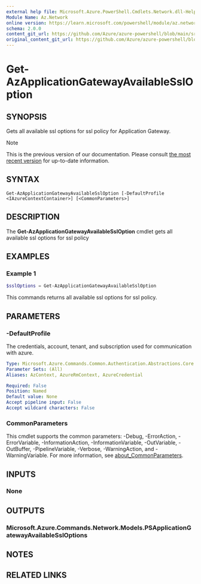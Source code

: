 ```yaml
---
external help file: Microsoft.Azure.PowerShell.Cmdlets.Network.dll-Help.xml
Module Name: Az.Network
online version: https://learn.microsoft.com/powershell/module/az.network/get-azapplicationgatewayavailablessloption
schema: 2.0.0
content_git_url: https://github.com/Azure/azure-powershell/blob/main/src/Network/Network/help/Get-AzApplicationGatewayAvailableSslOption.md
original_content_git_url: https://github.com/Azure/azure-powershell/blob/main/src/Network/Network/help/Get-AzApplicationGatewayAvailableSslOption.md
---
```


# Get-AzApplicationGatewayAvailableSslOption

## SYNOPSIS
Gets all available ssl options for ssl policy for Application Gateway.

> [!NOTE]
>This is the previous version of our documentation. Please consult [the most recent version](/powershell/module/az.network/get-azapplicationgatewayavailablessloption) for up-to-date information.

## SYNTAX

```
Get-AzApplicationGatewayAvailableSslOption [-DefaultProfile <IAzureContextContainer>] [<CommonParameters>]
```

## DESCRIPTION
The **Get-AzApplicationGatewayAvailableSslOption** cmdlet gets all available ssl options for ssl policy

## EXAMPLES

### Example 1
```powershell
$sslOptions = Get-AzApplicationGatewayAvailableSslOption
```

This commands returns all available ssl options for ssl policy.

## PARAMETERS

### -DefaultProfile
The credentials, account, tenant, and subscription used for communication with azure.

```yaml
Type: Microsoft.Azure.Commands.Common.Authentication.Abstractions.Core.IAzureContextContainer
Parameter Sets: (All)
Aliases: AzContext, AzureRmContext, AzureCredential

Required: False
Position: Named
Default value: None
Accept pipeline input: False
Accept wildcard characters: False
```

### CommonParameters
This cmdlet supports the common parameters: -Debug, -ErrorAction, -ErrorVariable, -InformationAction, -InformationVariable, -OutVariable, -OutBuffer, -PipelineVariable, -Verbose, -WarningAction, and -WarningVariable. For more information, see [about_CommonParameters](http://go.microsoft.com/fwlink/?LinkID=113216).

## INPUTS

### None

## OUTPUTS

### Microsoft.Azure.Commands.Network.Models.PSApplicationGatewayAvailableSslOptions

## NOTES

## RELATED LINKS
